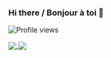 ### Hi there / Bonjour à toi 👋

![Profile views](https://gpvc.arturio.dev/Softwayback)

<a href="https://youtu.be/_S7WEVLbQ-Y">
  <img align="center" src="https://github-readme-stats.vercel.app/api?username=Softwayback&count_private=true&show_icons=true&theme=dark&include_all_commits=true" />
</a>
<a href="https://youtu.be/cE0wfjsybIQ">
  <img align="center" src="https://github-readme-stats.vercel.app/api/top-langs/?username=Softwayback&langs_count=10&layout=compact&hide=javascript" />
</a>


<!--![willianrod's wakatime stats](https://github-readme-stats.vercel.app/api/wakatime?username=kfleury)

![Anurag's github stats](https://github-readme-stats.vercel.app/api?username=Softwayback&count_private=true&show_icons=true&theme=dark&include_all_commits=true)

![Top Langs](https://github-readme-stats.vercel.app/api/top-langs/?username=Softwayback&langs_count=10)-->



<!--
**SoftWayback/Softwayback** is a ✨ _special_ ✨ repository because its `README.md` (this file) appears on your GitHub profile.

Here are some ideas to get you started:

- 🔭 I’m currently working on ...
- 🌱 I’m currently learning ...
- 👯 I’m looking to collaborate on ...
- 🤔 I’m looking for help with ...
- 💬 Ask me about ...
- 📫 How to reach me: ...
- 😄 Pronouns: ...
- ⚡ Fun fact: ...
-->
